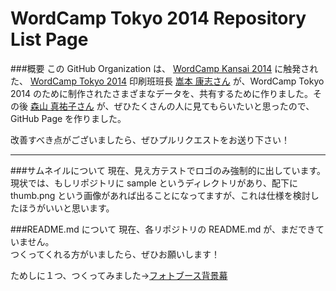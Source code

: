 WordCamp Tokyo 2014 Repository List Page
===========================

###概要
この GitHub Organization は、 [WordCamp Kansai 2014](https://github.com/WordCampKansai2014) に触発された、 [WordCamp Tokyo 2014](http://2014.tokyo.wordcamp.org) 印刷班班長 [嵩本 康志さん](https://github.com/yasushitakemoto) が、WordCamp Tokyo 2014 のために制作されたさまざまなデータを、共有するために作りました。その後 [森山 真祐子さん](github.com/mayuko-jpn) が、ぜひたくさんの人に見てもらいたいと思ったので、GitHub Page を作りました。

改善すべき点がございましたら、ぜひプルリクエストをお送り下さい！

---

###サムネイルについて
現在、見え方テストでロゴのみ強制的に出しています。  
現状では、もしリポジトリに sample というディレクトリがあり、配下に thumb.png という画像があれば出ることになってますが、これは仕様を検討したほうがいいと思います。

###README.md について
現在、各リポジトリの README.md が、まだできていません。  
つくってくれる方がいましたら、ぜひお願いします！

ためしに１つ、つくってみました→[フォトブース背景幕](https://github.com/mayuko-jpn/flag)
